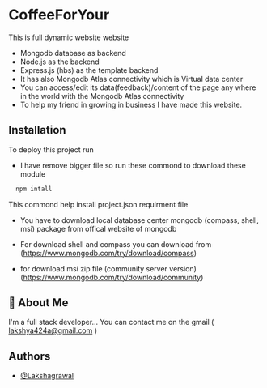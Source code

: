 
# CoffeeForYour

This is full dynamic website website 
 - Mongodb database as backend
 - Node.js as the backend
 - Express.js (hbs) as the template backend
 - It has also Mongodb Atlas connectivity which is Virtual data center
 - You can access/edit its data(feedback)/content of the page any where in the world with the Mongodb Atlas connectivity
 - To help my friend in growing in business I have made this website.

## Installation

To deploy this project run
- I have remove bigger file so run these commond to download these module
```bash
  npm intall
```
This commond help install project.json requirment file

- You have to download local database center mongodb (compass, shell, msi) package from offical website of mongodb

- For download shell and compass you can download from (https://www.mongodb.com/try/download/compass)
- for download msi zip file (community server version)
(https://www.mongodb.com/try/download/community)

## 🚀 About Me
I'm a full stack developer...
You can contact me on the gmail ( lakshya424a@gmail.com )


## Authors

- [@Lakshagrawal](https://github.com/Lakshagrawal)


